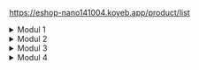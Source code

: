 https://eshop-nano141004.koyeb.app/product/list

<details>
<summary> Modul 1 </summary>

## Reflection 1

Beberapa standard clean code yang sudah saya terapkan:
- Penamaan variable dan method yang cukup menjelaskan fungsi dari variable dan method tersebut.
- Pembuatan method secara pendek, berisi 1 kegunaan saja sesuai namanya.
- beberapa comments
Adapun beberapa kesalahan yang saya jumpai:
- Membuat product tanpa di-set idnya -> solusi dengan melakukan setId di ProductRepository
- Kesalahan nama url di template -> memperbaiki penamaan url

## Reflection 2

1. Setelah membuat unit test pastinya saya merasa code saya lebih reliable dalam menghadapi edge case. Jika terdapat error maka tinggal di debug, dan jika ternyata berjalan dengan baik maka tentunya perasaan saya pun menjadi tenang dan bahagia.
Untuk dapat sepenuhnya yakin bahwa code sudah tercover oleh unit test tentunya dengan mengetahui code coverage.

</details>

<details>
<summary> Modul 2 </summary>

## Reflection

1. - menambahkan caption pada tag table di berkas productList.html
2. Sudah menerapkan CI/CD, dimana untuk CI nya sudah di atur di workflow khususnya untuk ci.yml dan sonarcloud.yml, dan untuk CD nya sudah menggunakan koyeb dengan automatic deploy setiap kali dilakukan push/pull req baru.

</details>

<details>
<summary> Modul 3 </summary>

## Reflection

1. - SRP: Setiap berkas file menjalankan satu tanggung jawab saja. Contohnya di direktori controller, sebelumnya berkas ProductController.java berisi dua kelas, sekarang sudah dipecah dan ditambah berkas baru CarController.java.
- OCP: Sudah implementasi OCP, misalnya di service, kita bisa melakukan pengembangan dengan menambahkan fungsi2 baru, tapi tidak bisa dilakukan modifikasi.
- LSP: Sudah terimplementasi, karena class ProductController yang sebelumnya adalah superclass dari CarController sudah dihilangkan hubungannya.
- ISP: Sudah terimplementasi, di service, interface CarService ProductService yang terpisah, masing - masing menjalankan method yang spesifik untuk modulnya.
- DIP: Sudah terimplementasi, CarService dan ProductService yang mengabstraksi implementasi dari CarServiceImpl dan ProductServiceImpl.

2. Membuat proyek menjadi mudah di-maintain dan dikelolah. Kualitas code yang meningkat juga dan proses debugging menjadi lebih mudah.

3. Proyek menjadi susah di-maintain dan dikelolah. Kualitas code yang jelek, sehingga code rawan error dan bug, dan proses debugging menjadi lebih sulit juga.

</details>

<details>
<summary> Modul 4 </summary>

## Reflection

1. Menurut saya alur TDD (Test-Driven Development) cukup membantu saya selama pengerjaan modul ini. Saya dapat mengetahui arah pengerjaan karena saya sudah mengatur output seperti apa yang harus kode saya hasilkan dari awal dengan membuat test.
2. - Fast: sudah terpenuhi dengan memisah tests menjadi unit tests dan functional tests, menggunakan mocks sehingga tes menjadi lebih cepat
- Isolated/Independent : terpenuhi, object yang digunakan di setiap tes berupa dummy yang sebelum dilakukan tes ada setUp dengan @BeforeEach
- Repeatable: terpenuhi, tes dapat dilakukan berulang kali dengan hasil hasil yang konsisten
- Self-Validating: terpenuhi, tes menggunakan assertion, namun karena dalam satu tes ada yang lebih dari satu assertion sehingga ini membutuhkan perbaikan lanjut
- Thorough/Timely: belum sepenuhnya terpenuhi, ada kemungkinan path/error yang belum saya implementasikan tesnya.

</details>